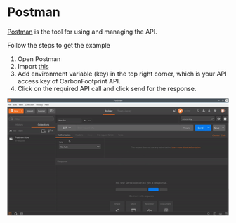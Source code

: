 # Postman 

[Postman](https://www.getpostman.com/) is the tool for using and managing the API. 

Follow the steps to get the example 
1. Open Postman
2. Import [this](./Postman-guidelines)
3. Add environment variable (key) in the top right corner, which is your API access key of CarbonFootprint API.
4. Click on the required API call and click send for the response.

![Postman Guide](./postman-guide.gif)